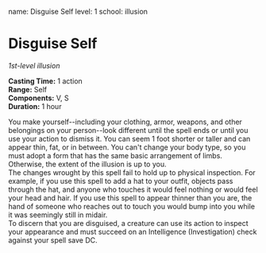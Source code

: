 name: Disguise Self
level: 1
school: illusion

# Disguise Self 
_1st-level illusion_ 

**Casting Time:** 1 action    
**Range:** Self    
**Components:** V, S    
**Duration:** 1 hour 

You make yourself--including your clothing, armor, weapons, and other belongings on your person--look different until the spell ends or until you use your action to dismiss it. You can seem 1 foot shorter or taller and can appear thin, fat, or in between. You can't change your body type, so you must adopt a form that has the same basic arrangement of limbs. Otherwise, the extent of the illusion is up to you.    
The changes wrought by this spell fail to hold up to physical inspection. For example, if you use this spell to add a hat to your outfit, objects pass through the hat, and anyone who touches it would feel nothing or would feel your head and hair. If you use this spell to appear thinner than you are, the hand of someone who reaches out to touch you would bump into you while it was seemingly still in midair.    
To discern that you are disguised, a creature can use its action to inspect your appearance and must succeed on an Intelligence (Investigation) check against your spell save DC. 